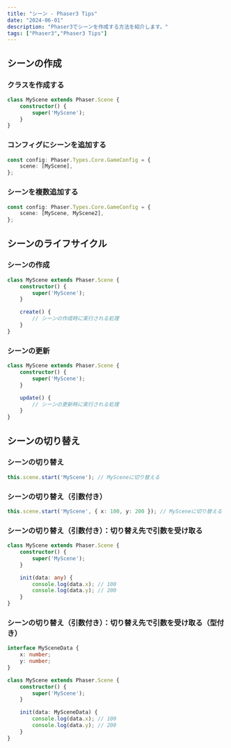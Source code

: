 ```yaml
---
title: "シーン - Phaser3 Tips"
date: "2024-06-01"
description: "Phaser3でシーンを作成する方法を紹介します。"
tags: ["Phaser3","Phaser3 Tips"]
---
```

## シーンの作成
### クラスを作成する
```typescript
class MyScene extends Phaser.Scene {
    constructor() {
        super('MyScene');
    }
}
```

### コンフィグにシーンを追加する
```typescript
const config: Phaser.Types.Core.GameConfig = {
    scene: [MyScene],
};
```

### シーンを複数追加する
```typescript
const config: Phaser.Types.Core.GameConfig = {
    scene: [MyScene, MyScene2],
};
```

## シーンのライフサイクル
### シーンの作成
```typescript
class MyScene extends Phaser.Scene {
    constructor() {
        super('MyScene');
    }

    create() {
        // シーンの作成時に実行される処理
    }
}
```

### シーンの更新
```typescript
class MyScene extends Phaser.Scene {
    constructor() {
        super('MyScene');
    }

    update() {
        // シーンの更新時に実行される処理
    }
}
```

## シーンの切り替え
### シーンの切り替え
```typescript
this.scene.start('MyScene'); // MySceneに切り替える
```

### シーンの切り替え（引数付き）
```typescript
this.scene.start('MyScene', { x: 100, y: 200 }); // MySceneに切り替える
```

### シーンの切り替え（引数付き）：切り替え先で引数を受け取る
```typescript
class MyScene extends Phaser.Scene {
    constructor() {
        super('MyScene');
    }

    init(data: any) {
        console.log(data.x); // 100
        console.log(data.y); // 200
    }
}
```

### シーンの切り替え（引数付き）：切り替え先で引数を受け取る（型付き）
```typescript
interface MySceneData {
    x: number;
    y: number;
}

class MyScene extends Phaser.Scene {
    constructor() {
        super('MyScene');
    }

    init(data: MySceneData) {
        console.log(data.x); // 100
        console.log(data.y); // 200
    }
}
```